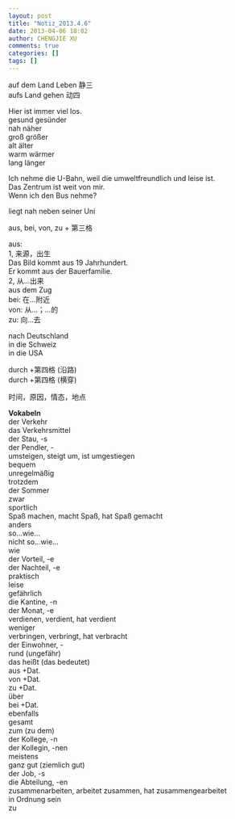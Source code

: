 ```yaml
---
layout: post
title: "Notiz_2013.4.6"
date: 2013-04-06 18:02
author: CHENGJIE XU
comments: true
categories: []
tags: []
---
```


auf dem Land Leben 静三  
aufs Land gehen 动四

Hier ist immer viel los.  
gesund gesünder  
nah näher  
groß größer  
alt älter  
warm wärmer  
lang länger

Ich nehme die U-Bahn, weil die umweltfreundlich und leise ist.  
Das Zentrum ist weit von mir.  
Wenn ich den Bus nehme?

liegt nah neben seiner Uni

aus, bei, von, zu + 第三格

aus:  
1, 来源，出生  
Das Bild kommt aus 19 Jahrhundert.  
Er kommt aus der Bauerfamilie.  
2, 从…出来  
aus dem Zug  
bei: 在…附近  
von: 从…；…的  
zu: 向…去

nach Deutschland  
in die Schweiz  
in die USA

durch +第四格 (沿路)  
durch +第四格 (横穿)

时间，原因，情态，地点

**Vokabeln**  
der Verkehr  
das Verkehrsmittel  
der Stau, -s  
der Pendler, -  
umsteigen, steigt um, ist umgestiegen  
bequem  
unregelmäßig  
trotzdem  
der Sommer  
zwar  
sportlich  
Spaß machen, macht Spaß, hat Spaß gemacht  
anders  
so…wie…  
nicht so…wie…  
wie  
der Vorteil, -e  
der Nachteil, -e  
praktisch  
leise  
gefährlich  
die Kantine, -n  
der Monat, -e  
verdienen, verdient, hat verdient  
weniger  
verbringen, verbringt, hat verbracht  
der Einwohner, -  
rund (ungefähr)  
das heißt (das bedeutet)  
aus +Dat.  
von +Dat.  
zu +Dat.  
über  
bei +Dat.  
ebenfalls  
gesamt  
zum (zu dem)  
der Kollege, -n  
der Kollegin, -nen  
meistens  
ganz gut (ziemlich gut)  
der Job, -s  
die Abteilung, -en  
zusammenarbeiten, arbeitet zusammen, hat zusammengearbeitet  
in Ordnung sein  
zu
